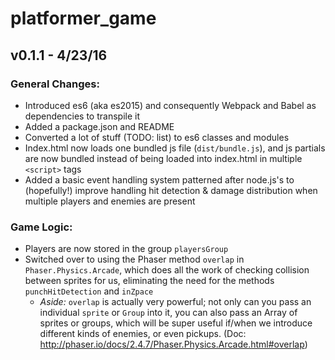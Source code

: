 platformer_game
==========================

## v0.1.1 - 4/23/16

### General Changes:
- Introduced es6 (aka es2015) and consequently Webpack and Babel as dependencies to transpile it
- Added a package.json and README
- Converted a lot of stuff (TODO: list) to es6 classes and modules
- Index.html now loads one bundled js file (`dist/bundle.js`), and js partials are now bundled instead of being loaded into index.html in multiple `<script>` tags
- Added a basic event handling system patterned after node.js's to (hopefully!) improve handling hit detection & damage distribution when multiple players and enemies are present

### Game Logic:
- Players are now stored in the group `playersGroup`
- Switched over to using the Phaser method `overlap` in `Phaser.Physics.Arcade`, which does all the work of checking collision between sprites for us, eliminating the need for the methods `punchHitDetection` and `inZpace`
  - *Aside:* `overlap` is actually very powerful; not only can you pass an individual `sprite` or `Group` into it, you can also pass an Array of sprites or groups, which will be super useful if/when we introduce different kinds of enemies, or even pickups. (Doc: http://phaser.io/docs/2.4.7/Phaser.Physics.Arcade.html#overlap)
